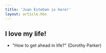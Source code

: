```yaml
---
title: 'Juan Esteban is here!'
layout: article.hbs 
---
```


## I love my life!
* "How to get ahead in life?" (Dorothy Parker)
